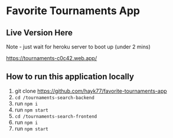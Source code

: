 # Favorite Tournaments App

## Live Version Here 
Note - just wait for heroku server to boot up (under 2 mins)

https://tournaments-c0c42.web.app/

## How to run this application locally

1. git clone https://github.com/hayk77/favorite-tournaments-app
2. `cd /tournaments-search-backend`
3. run `npm i`
4. run `npm start`
5. `cd /tournaments-search-frontend`
6. run `npm i`
7. run `npm start`
